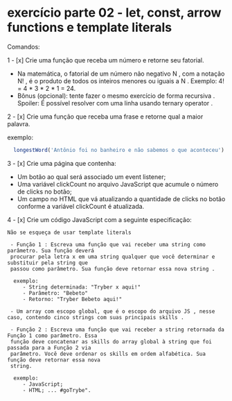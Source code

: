 # exercício parte 02 - let, const, arrow functions e template literals

Comandos:

  1 - [x] Crie uma função que receba um número e retorne seu fatorial.
   - Na matemática, o fatorial de um número não negativo N , com a notação N! , é o produto de todos os
  inteiros menores ou iguais a N . Exemplo: 4! = 4 * 3 * 2 * 1 = 24.
   - Bônus (opcional): tente fazer o mesmo exercício de forma recursiva . Spoiler: É possível resolver 
  com uma linha usando ternary operator .

  2 - [x] Crie uma função que receba uma frase e retorne qual a maior palavra.

  exemplo:

  ```js
    longestWord('Antônio foi no banheiro e não sabemos o que aconteceu') // retorna 'aconteceu'
  ```

  3 - [x] Crie uma página que contenha:
   - Um botão ao qual será associado um event listener;
   - Uma variável clickCount no arquivo JavaScript que acumule o número de clicks no botão;
   - Um campo no HTML que vá atualizando a quantidade de clicks no botão conforme a variável clickCount é 
  atualizada.

  4 - [x] Crie um código JavaScript com a seguinte especificação:

    Não se esqueça de usar template literals

     - Função 1 : Escreva uma função que vai receber uma string como parâmetro. Sua função deverá
     procurar pela letra x em uma string qualquer que você determinar e substituir pela string que 
     passou como parâmetro. Sua função deve retornar essa nova string .

      exemplo: 
         - String determinada: "Tryber x aqui!"
         - Parâmetro: "Bebeto"
         - Retorno: "Tryber Bebeto aqui!"

     - Um array com escopo global, que é o escopo do arquivo JS , nesse caso, contendo cinco strings com suas principais skills .
    
     - Função 2 : Escreva uma função que vai receber a string retornada da Função 1 como parâmetro. Essa 
     função deve concatenar as skills do array global à string que foi passada para a Função 2 via 
     parâmetro. Você deve ordenar os skills em ordem alfabética. Sua função deve retornar essa nova 
     string.

      exemplo: 
         - JavaScript;
         - HTML; ... #goTrybe".
